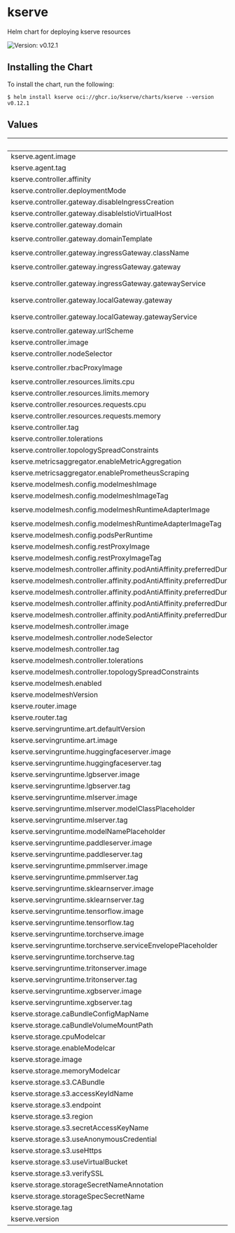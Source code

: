 # kserve

Helm chart for deploying kserve resources

![Version: v0.12.1](https://img.shields.io/badge/Version-v0.12.1-informational?style=flat-square)

## Installing the Chart

To install the chart, run the following:

```console
$ helm install kserve oci://ghcr.io/kserve/charts/kserve --version v0.12.1
```

## Values

| Key | Type | Default | Description |
|-----|------|---------|-------------|
| kserve.agent.image | string | `"kserve/agent"` |  |
| kserve.agent.tag | string | `"v0.12.1"` |  |
| kserve.controller.affinity | object | `{}` |  |
| kserve.controller.deploymentMode | string | `"Serverless"` |  |
| kserve.controller.gateway.disableIngressCreation | bool | `false` |  |
| kserve.controller.gateway.disableIstioVirtualHost | bool | `false` |  |
| kserve.controller.gateway.domain | string | `"example.com"` |  |
| kserve.controller.gateway.domainTemplate | string | `"{{ .Name }}-{{ .Namespace }}.{{ .IngressDomain }}"` |  |
| kserve.controller.gateway.ingressGateway.className | string | `"istio"` |  |
| kserve.controller.gateway.ingressGateway.gateway | string | `"knative-serving/knative-ingress-gateway"` |  |
| kserve.controller.gateway.ingressGateway.gatewayService | string | `"istio-ingressgateway.istio-system.svc.cluster.local"` |  |
| kserve.controller.gateway.localGateway.gateway | string | `"knative-serving/knative-local-gateway"` |  |
| kserve.controller.gateway.localGateway.gatewayService | string | `"knative-local-gateway.istio-system.svc.cluster.local"` |  |
| kserve.controller.gateway.urlScheme | string | `"http"` |  |
| kserve.controller.image | string | `"kserve/kserve-controller"` |  |
| kserve.controller.nodeSelector | object | `{}` |  |
| kserve.controller.rbacProxyImage | string | `"gcr.io/kubebuilder/kube-rbac-proxy:v0.13.1"` |  |
| kserve.controller.resources.limits.cpu | string | `"100m"` |  |
| kserve.controller.resources.limits.memory | string | `"300Mi"` |  |
| kserve.controller.resources.requests.cpu | string | `"100m"` |  |
| kserve.controller.resources.requests.memory | string | `"300Mi"` |  |
| kserve.controller.tag | string | `"v0.12.1"` |  |
| kserve.controller.tolerations | list | `[]` |  |
| kserve.controller.topologySpreadConstraints | list | `[]` |  |
| kserve.metricsaggregator.enableMetricAggregation | string | `"false"` |  |
| kserve.metricsaggregator.enablePrometheusScraping | string | `"false"` |  |
| kserve.modelmesh.config.modelmeshImage | string | `"kserve/modelmesh"` |  |
| kserve.modelmesh.config.modelmeshImageTag | string | `"v0.11.2"` |  |
| kserve.modelmesh.config.modelmeshRuntimeAdapterImage | string | `"kserve/modelmesh-runtime-adapter"` |  |
| kserve.modelmesh.config.modelmeshRuntimeAdapterImageTag | string | `"v0.11.2"` |  |
| kserve.modelmesh.config.podsPerRuntime | int | `2` |  |
| kserve.modelmesh.config.restProxyImage | string | `"kserve/rest-proxy"` |  |
| kserve.modelmesh.config.restProxyImageTag | string | `"v0.11.2"` |  |
| kserve.modelmesh.controller.affinity.podAntiAffinity.preferredDuringSchedulingIgnoredDuringExecution[0].podAffinityTerm.labelSelector.matchExpressions[0].key | string | `"control-plane"` |  |
| kserve.modelmesh.controller.affinity.podAntiAffinity.preferredDuringSchedulingIgnoredDuringExecution[0].podAffinityTerm.labelSelector.matchExpressions[0].operator | string | `"In"` |  |
| kserve.modelmesh.controller.affinity.podAntiAffinity.preferredDuringSchedulingIgnoredDuringExecution[0].podAffinityTerm.labelSelector.matchExpressions[0].values[0] | string | `"modelmesh-controller"` |  |
| kserve.modelmesh.controller.affinity.podAntiAffinity.preferredDuringSchedulingIgnoredDuringExecution[0].podAffinityTerm.topologyKey | string | `"topology.kubernetes.io/zone"` |  |
| kserve.modelmesh.controller.affinity.podAntiAffinity.preferredDuringSchedulingIgnoredDuringExecution[0].weight | int | `100` |  |
| kserve.modelmesh.controller.image | string | `"kserve/modelmesh-controller"` |  |
| kserve.modelmesh.controller.nodeSelector | object | `{}` |  |
| kserve.modelmesh.controller.tag | string | `"v0.11.2"` |  |
| kserve.modelmesh.controller.tolerations | list | `[]` |  |
| kserve.modelmesh.controller.topologySpreadConstraints | list | `[]` |  |
| kserve.modelmesh.enabled | bool | `true` |  |
| kserve.modelmeshVersion | string | `"v0.11.2"` |  |
| kserve.router.image | string | `"kserve/router"` |  |
| kserve.router.tag | string | `"v0.12.1"` |  |
| kserve.servingruntime.art.defaultVersion | string | `"v0.12.1"` |  |
| kserve.servingruntime.art.image | string | `"kserve/art-explainer"` |  |
| kserve.servingruntime.huggingfaceserver.image | string | `"kserve/huggingfaceserver"` |  |
| kserve.servingruntime.huggingfaceserver.tag | string | `"v0.12.1"` |  |
| kserve.servingruntime.lgbserver.image | string | `"kserve/lgbserver"` |  |
| kserve.servingruntime.lgbserver.tag | string | `"v0.12.1"` |  |
| kserve.servingruntime.mlserver.image | string | `"docker.io/seldonio/mlserver"` |  |
| kserve.servingruntime.mlserver.modelClassPlaceholder | string | `"{{.Labels.modelClass}}"` |  |
| kserve.servingruntime.mlserver.tag | string | `"1.3.2"` |  |
| kserve.servingruntime.modelNamePlaceholder | string | `"{{.Name}}"` |  |
| kserve.servingruntime.paddleserver.image | string | `"kserve/paddleserver"` |  |
| kserve.servingruntime.paddleserver.tag | string | `"v0.12.1"` |  |
| kserve.servingruntime.pmmlserver.image | string | `"kserve/pmmlserver"` |  |
| kserve.servingruntime.pmmlserver.tag | string | `"v0.12.1"` |  |
| kserve.servingruntime.sklearnserver.image | string | `"kserve/sklearnserver"` |  |
| kserve.servingruntime.sklearnserver.tag | string | `"v0.12.1"` |  |
| kserve.servingruntime.tensorflow.image | string | `"tensorflow/serving"` |  |
| kserve.servingruntime.tensorflow.tag | string | `"2.6.2"` |  |
| kserve.servingruntime.torchserve.image | string | `"pytorch/torchserve-kfs"` |  |
| kserve.servingruntime.torchserve.serviceEnvelopePlaceholder | string | `"{{.Labels.serviceEnvelope}}"` |  |
| kserve.servingruntime.torchserve.tag | string | `"0.9.0"` |  |
| kserve.servingruntime.tritonserver.image | string | `"nvcr.io/nvidia/tritonserver"` |  |
| kserve.servingruntime.tritonserver.tag | string | `"23.05-py3"` |  |
| kserve.servingruntime.xgbserver.image | string | `"kserve/xgbserver"` |  |
| kserve.servingruntime.xgbserver.tag | string | `"v0.12.1"` |  |
| kserve.storage.caBundleConfigMapName | string | `""` |  |
| kserve.storage.caBundleVolumeMountPath | string | `"/etc/ssl/custom-certs"` |  |
| kserve.storage.cpuModelcar | string | `"10m"` |  |
| kserve.storage.enableModelcar | bool | `false` |  |
| kserve.storage.image | string | `"kserve/storage-initializer"` |  |
| kserve.storage.memoryModelcar | string | `"15Mi"` |  |
| kserve.storage.s3.CABundle | string | `""` |  |
| kserve.storage.s3.accessKeyIdName | string | `"AWS_ACCESS_KEY_ID"` |  |
| kserve.storage.s3.endpoint | string | `""` |  |
| kserve.storage.s3.region | string | `""` |  |
| kserve.storage.s3.secretAccessKeyName | string | `"AWS_SECRET_ACCESS_KEY"` |  |
| kserve.storage.s3.useAnonymousCredential | string | `""` |  |
| kserve.storage.s3.useHttps | string | `""` |  |
| kserve.storage.s3.useVirtualBucket | string | `""` |  |
| kserve.storage.s3.verifySSL | string | `""` |  |
| kserve.storage.storageSecretNameAnnotation | string | `"serving.kserve.io/secretName"` |  |
| kserve.storage.storageSpecSecretName | string | `"storage-config"` |  |
| kserve.storage.tag | string | `"v0.12.1"` |  |
| kserve.version | string | `"v0.12.1"` |  |
